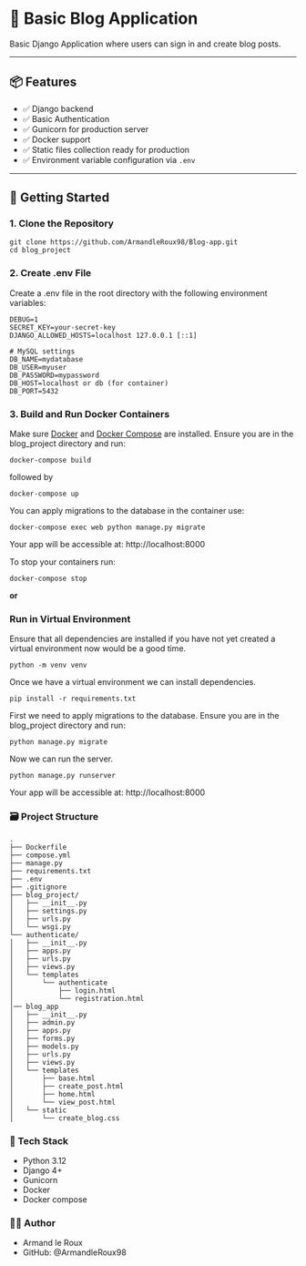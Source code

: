 # 🐍 Basic Blog Application

Basic Django Application where users can sign in and create blog posts.

---

## 📦 Features

- ✅ Django backend
- ✅ Basic Authentication
- ✅ Gunicorn for production server
- ✅ Docker support
- ✅ Static files collection ready for production
- ✅ Environment variable configuration via `.env`

---

## 🚀 Getting Started

### 1. Clone the Repository

```
git clone https://github.com/ArmandleRoux98/Blog-app.git
cd blog_project
```
### 2. Create .env File

Create a .env file in the root directory with the following environment variables:
```
DEBUG=1
SECRET_KEY=your-secret-key
DJANGO_ALLOWED_HOSTS=localhost 127.0.0.1 [::1]

# MySQL settings
DB_NAME=mydatabase
DB_USER=myuser
DB_PASSWORD=mypassword
DB_HOST=localhost or db (for container)
DB_PORT=5432
```

### 3. Build and Run Docker Containers

Make sure [Docker](https://www.docker.com/products/docker-desktop/) and [Docker Compose](https://docs.docker.com/compose/install/) are installed. Ensure you are in the blog_project directory and run:
```
docker-compose build
```
followed by
```
docker-compose up
```
You can apply migrations to the database in the container use:
```
docker-compose exec web python manage.py migrate
```
Your app will be accessible at: http://localhost:8000 

To stop your containers run:
```
docker-compose stop
```

**or**

### Run in Virtual Environment
Ensure that all dependencies are installed if you have not yet created a virtual environment now would be a good time.
```
python -m venv venv
```
Once we have a virtual environment we can install dependencies.
```
pip install -r requirements.txt
```
First we need to apply migrations to the database.  Ensure you are in the blog_project directory and run:
```
python manage.py migrate
```
Now we can run the server.
```
python manage.py runserver
```
Your app will be accessible at: http://localhost:8000 

### 🗃️ Project Structure
```
.
├── Dockerfile
├── compose.yml
├── manage.py
├── requirements.txt
├── .env
├── .gitignore
├── blog_project/
│   ├── __init__.py
│   ├── settings.py
│   ├── urls.py
│   └── wsgi.py
└── authenticate/
│   ├── __init__.py
│   ├── apps.py
│   ├── urls.py
│   ├── views.py
│   └── templates
│       └── authenticate
│           ├── login.html
│           └── registration.html
│── blog_app
│   ├── __init__.py
│   ├── admin.py
│   ├── apps.py
│   ├── forms.py
│   ├── models.py
│   ├── urls.py
│   ├── views.py
│   └── templates
│       ├── base.html
│       ├── create_post.html
│       ├── home.html
│       └── view_post.html
│   └── static
│       └── create_blog.css
```

### 🧰 Tech Stack

- Python 3.12
- Django 4+
- Gunicorn
- Docker
- Docker compose

### 👨‍💻 Author
- Armand le Roux
- GitHub: @ArmandleRoux98
